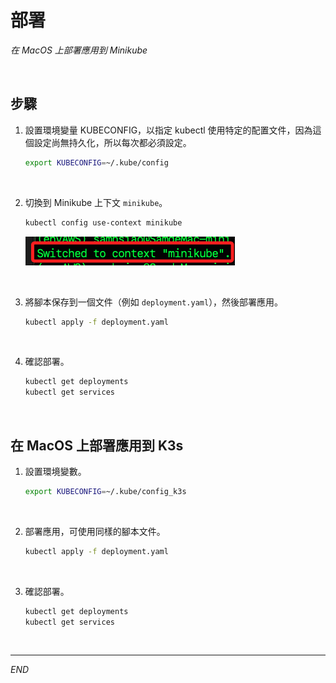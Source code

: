 # 部署 

_在 MacOS 上部署應用到 Minikube_

<br>

## 步驟

1. 設置環境變量 KUBECONFIG，以指定 kubectl 使用特定的配置文件，因為這個設定尚無持久化，所以每次都必須設定。

   ```bash
   export KUBECONFIG=~/.kube/config
   ```

<br>

2. 切換到 Minikube 上下文 `minikube`。

   ```bash
   kubectl config use-context minikube
   ```

   ![](images/img_19.png)

<br>

3. 將腳本保存到一個文件（例如 `deployment.yaml`），然後部署應用。

   ```bash
   kubectl apply -f deployment.yaml
   ```

<br>

4. 確認部署。

   ```bash
   kubectl get deployments
   kubectl get services
   ```

<br>

## 在 MacOS 上部署應用到 K3s

1. 設置環境變數。

   ```bash
   export KUBECONFIG=~/.kube/config_k3s
   ```

<br>

2. 部署應用，可使用同樣的腳本文件。

   ```bash
   kubectl apply -f deployment.yaml
   ```

<br>

3. 確認部署。

   ```bash
   kubectl get deployments
   kubectl get services
   ```

<br>

___

_END_
